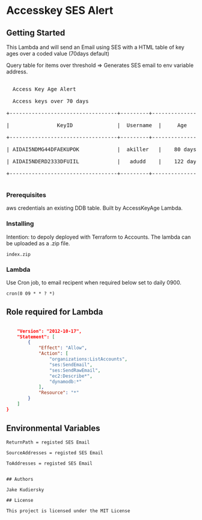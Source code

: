 # Accesskey SES Alert

## Getting Started

This Lambda and will send an Email using SES with a HTML table of key ages over a coded value (70days default)

Query table for items over threshold => Generates SES email to env variable address.


<pre>

  Access Key Age Alert
  
  Access keys over 70 days 

+----------------------------------+---------+------------------------+<br />
|               KeyID              |  Username  |     Age             |<br />
+----------------------------------+---------+------------------------+<br />
| AIDAI5NDMG44DFAEKUPOK            |  akiller   |    80 days          |<br />
| AIDAI5NDERD2333DFUIIL            |   adudd    |    122 days         |<br />
+----------------------------------+---------+------------------------+<br />
</pre>

### Prerequisites

aws credentials
an existing DDB table. Built by AccessKeyAge Lambda.

### Installing

Intention: to depoly deployed with Terraform to Accounts. The lambda can be uploaded as a .zip file. 

```
index.zip
```

### Lambda

Use Cron job, to email recipent when required below set to daily 0900.

```
cron(0 09 * * ? *) 
```

## Role required for Lambda

```json

    "Version": "2012-10-17",
    "Statement": [
        {
            "Effect": "Allow",
            "Action": [
                "organizations:ListAccounts",
                "ses:SendEmail",
                "ses:SendRawEmail",
                "ec2:Describe*",
                "dynamodb:*"
            ],
            "Resource": "*"
        }
    ]
}
```


## Environmental Variables

```
ReturnPath = registed SES Email 

SourceAddresses = registed SES Email 

ToAddresses = registed SES Email 


## Authors

Jake Kudiersky

## License

This project is licensed under the MIT License

